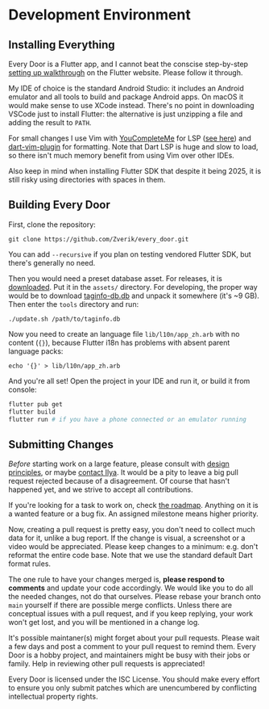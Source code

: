 # Development Environment

## Installing Everything

Every Door is a Flutter app, and I cannot beat the conscise step-by-step
[setting up walkthrough](https://docs.flutter.dev/get-started/install) on the Flutter
website. Please follow it through.

My IDE of choice is the standard Android Studio: it includes an Android emulator
and all tools to build and package Android apps. On macOS it would make sense
to use XCode instead. There's no point in downloading VSCode just to install Flutter:
the alternative is just unzipping a file and adding the result to `PATH`.

For small changes I use Vim with
[YouCompleteMe](https://github.com/ycm-core/YouCompleteMe) for LSP
([see here](https://github.com/ycm-core/lsp-examples))
and [dart-vim-plugin](https://github.com/dart-lang/dart-vim-plugin) for formatting.
Note that Dart LSP is huge and slow to load, so there isn't much memory benefit from
using Vim over other IDEs.

Also keep in mind when installing Flutter SDK that despite it being 2025, it is still
risky using directories with spaces in them.

## Building Every Door

First, clone the repository:

    git clone https://github.com/Zverik/every_door.git

You can add `--recursive` if you plan on testing vendored Flutter SDK, but there's generally
no need.

Then you would need a preset database asset. For releases, it is
[downloaded](https://textual.ru/presets.db). Put it in the `assets/` directory.
For developing, the proper way would be to download
[taginfo-db.db](https://taginfo.openstreetmap.org/download) and unpack it somewhere (it's ~9 GB).
Then enter the `tools` directory and run:

    ./update.sh /path/to/taginfo.db

Now you need to create an language file `lib/l10n/app_zh.arb` with no content (`{}`),
because Flutter i18n has problems with absent parent language packs:

    echo '{}' > lib/l10n/app_zh.arb

And you're all set! Open the project in your IDE and run it, or build it from console:

```sh
flutter pub get
flutter build
flutter run # if you have a phone connected or an emulator running
```

## Submitting Changes

_Before_ starting work on a large feature, please consult with [design principles](design.md),
or maybe [contact Ilya](mailto:ilya@zverev.info). It would be a pity to leave a big pull request
rejected because of a disagreement. Of course that hasn't happened yet, and we strive to
accept all contributions.

If you're looking for a task to work on, check [the roadmap](https://github.com/users/Zverik/projects/1).
Anything on it is a wanted feature or a bug fix. An assigned milestone means higher priority.

Now, creating a pull request is pretty easy, you don't need to collect much data for it,
unlike a bug report. If the change is visual, a screenshot or a video would be appreciated.
Please keep changes to a minimum: e.g. don't reformat the entire code base. Note that we
use the standard default Dart format rules.

The one rule to have your changes merged is, **please respond to comments** and update
your code accordingly. We would like you to do all the needed changes, not do that ourselves.
Please rebase your branch onto `main` yourself if there are possible merge conflicts.
Unless there are conceptual issues with a pull request, and if you keep replying, your
work won't get lost, and you will be mentioned in a change log.

It's possible maintaner(s) might forget about your pull requests. Please wait a few days
and post a comment to your pull request to remind them. Every Door is a hobby project,
and maintainers might be busy with their jobs or family. Help in reviewing other pull
requests is appreciated!

Every Door is licensed under the ISC License. You should make every effort to ensure
you only submit patches which are unencumbered by conflicting intellectual property rights.

